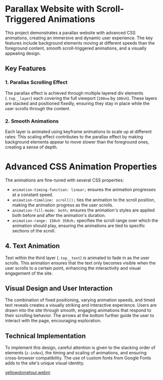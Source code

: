 
# Parallax Website with Scroll-Triggered Animations 

This project demonstrates a parallax website with advanced CSS animations, creating an immersive and dynamic user experience. The key features include background elements moving at different speeds than the foreground content, smooth scroll-triggered animations, and a visually appealing design.

## Key Features

### 1. Parallax Scrolling Effect

The parallax effect is achieved through multiple layered div elements (`.top__layer`) each covering the full viewport (`100vw` by `100vh`). These layers are stacked and positioned fixedly, ensuring they stay in place while the user scrolls through the content.

### 2. Smooth Animations

Each layer is animated using keyframe animations to scale up at different rates:
This scaling effect contributes to the parallax effect by making background elements appear to move slower than the foreground ones, creating a sense of depth.

# Advanced CSS Animation Properties

The animations are fine-tuned with several CSS properties:

- `animation-timing-function: linear;` ensures the animation progresses at a constant speed.
- `animation-timeline: scroll();` ties the animation to the scroll position, making the animation progress as the user scrolls.
- `animation-fill-mode: both;` ensures the animation's styles are applied both before and after the animation's duration.
- `animation-range: 150vh 350vh;` specifies the scroll range over which the animation should play, ensuring the animations are tied to specific sections of the scroll.

 ## 4. Text Animation

Text within the third layer (`.top__text`) is animated to fade in as the user scrolls. This animation ensures that the text only becomes visible when the user scrolls to a certain point, enhancing the interactivity and visual engagement of the site.

## Visual Design and User Interaction

The combination of fixed positioning, varying animation speeds, and timed text reveals creates a visually striking and interactive experience. Users are drawn into the site through smooth, engaging animations that respond to their scrolling behavior. The arrows at the bottom further guide the user to interact with the page, encouraging exploration.

## Technical Implementation

To implement this design, careful attention is given to the stacking order of elements (`z-index`), the timing and scaling of animations, and ensuring cross-browser compatibility. The use of custom fonts from Google Fonts adds to the site's unique visual identity.



[yellowstonetour.webm](https://github.com/VitaliPri/Yellowstone/assets/101225909/194ba380-eb15-499f-b304-65bddf804e5a)
